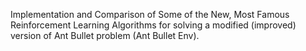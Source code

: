 Implementation and Comparison of Some of the New, Most Famous Reinforcement Learning Algorithms for solving a modified (improved) version of Ant Bullet problem (Ant Bullet Env).
